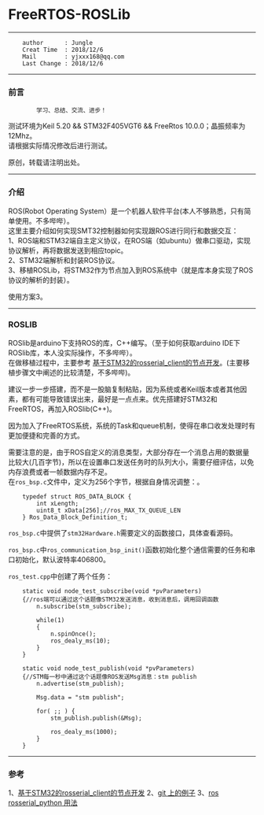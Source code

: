 # FreeRTOS-ROSLib

---
        author      : Jungle
        Creat Time  : 2018/12/6
        Mail        : yjxxx168@qq.com
        Last Change : 2018/12/6

---
### 前言

```
        学习、总结、交流、进步！
```

测试环境为Keil 5.20 && STM32F405VGT6 && FreeRtos 10.0.0；晶振频率为12Mhz。<br />
请根据实际情况修改后进行测试。<br />

原创，转载请注明出处。<br />

---
### 介绍

ROS(Robot Operating System）是一个机器人软件平台(本人不够熟悉，只有简单使用。不多哔哔）。<br />
这里主要介绍如何实现SMT32控制器如何实现跟ROS进行同行和数据交互：<br />
1、ROS端和STM32端自主定义协议，在ROS端（如ubuntu）做串口驱动，实现协议解析，再将数据发送到相应topic。<br />
2、STM32端解析和封装ROS协议。<br />
3、移植ROSLib，将STM32作为节点加入到ROS系统中（就是库本身实现了ROS协议的解析的封装）。<br />

使用方案3。<br />

<!-- more -->

---
### ROSLIB

ROSlib是arduino下支持ROS的库，C++编写。（至于如何获取arduino IDE下ROSlib库，本人没实际操作，不多哔哔）。<br />
在做移植过程中，主要参考 [基于STM32的rosserial_client的节点开发](https://blog.csdn.net/wubaobao1993/article/details/70808959)。(主要移植步骤文中阐述的比较清楚，不多哔哔)。<br />

建议一步一步搭建，而不是一股脑复制粘贴，因为系统或者Keil版本或者其他因素，都有可能导致错误出来，最好是一点点来。优先搭建好STM32和FreeRTOS，再加入ROSlib(C++)。<br />

因为加入了FreeRTOS系统，系统的Task和queue机制，使得在串口收发处理时有更加便捷和完善的方式。<br />

需要注意的是，由于ROS自定义的消息类型，大部分存在一个消息占用的数据量比较大(几百字节)，所以在设置串口发送任务时的队列大小，需要仔细评估，以免内存浪费或者一帧数据内存不足。<br />
在`ros_bsp.c`文件中，定义为256个字节，根据自身情况调整：。<br />


```
    typedef struct ROS_DATA_BLOCK {
        int xLength;
        uint8_t xData[256];//ros_MAX_TX_QUEUE_LEN
    } Ros_Data_Block_Definition_t;
```

`ros_bsp.c`中提供了`stm32Hardware.h`需要定义的函数接口，具体查看源码。<br />

`ros_bsp.c`中`ros_communication_bsp_init()`函数初始化整个通信需要的任务和串口初始化，默认波特率406800。<br />

`ros_test.cpp`中创建了两个任务： <br />


```
    static void node_test_subscribe(void *pvParameters)
    {//ros端可以通过这个话题像STM32发送消息，收到消息后，调用回调函数
        n.subscribe(stm_subscribe);

        while(1)
        {
            n.spinOnce();
            ros_dealy_ms(10);
        }
    }

    static void node_test_publish(void *pvParameters)
    {//STM每一秒中通过这个话题像ROS发送Msg消息：stm publish
        n.advertise(stm_publish);

        Msg.data = "stm publish";

        for( ;; ) {
            stm_publish.publish(&Msg);

            ros_dealy_ms(1000);
        }
    }

```

---
### 参考

1、[基于STM32的rosserial_client的节点开发](https://blog.csdn.net/wubaobao1993/article/details/70808959)
2、[git 上的例子](https://github.com/stoneyang159/rosserial_client_stm32f103)
3、[ros rosserial_python 用法](http://wiki.ros.org/rosserial_python)

